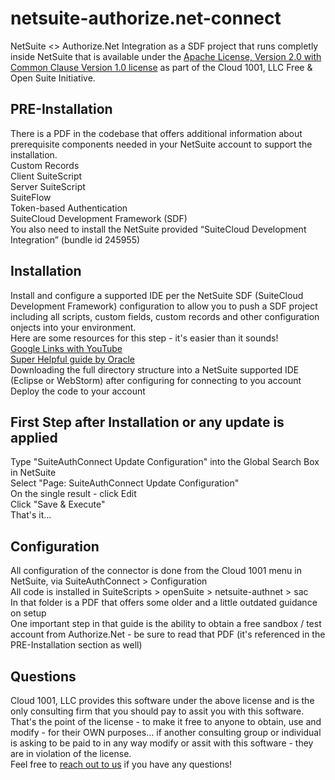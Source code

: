 # netsuite-authorize.net-connect
NetSuite <> Authorize.Net Integration as a SDF project that runs completly inside NetSuite that is available under the [Apache License, Version 2.0 with Common Clause Version 1.0 license](https://www.gocloud1001.com/cloud1001-software-licence/ "Apache License, Version 2.0 with Common Clause Version 1.0 license") as part of the Cloud 1001, LLC Free & Open Suite Initiative.

## PRE-Installation
There is a PDF in the codebase that offers additional information about prerequisite components needed in your NetSuite account to support the installation. <br/>
Custom Records<br/>
Client SuiteScript<br/>
Server SuiteScript<br/>
SuiteFlow<br/>
Token-based Authentication<br/>
SuiteCloud Development Framework (SDF)<br/>
You also need to install the NetSuite provided “SuiteCloud Development Integration” (bundle id 245955)

## Installation
Install and configure a supported IDE per the NetSuite SDF (SuiteCloud Development Framework) configuration to allow you to push a SDF project including all scripts, custom fields, custom records and other configuration onjects into your environment.<br/>
Here are some resources for this step - it's easier than it sounds!<br/>
[Google Links with YouTube](https://www.google.com/search?q=how+to+configure+eclipse+for+sdf "Google Links with YouTube")<br/>
[Super Helpful guide by Oracle](https://docs.oracle.com/cloud/latest/netsuitecs_gs/NSIDE/NSIDE.pdf "Super Helpful guide by Oracle")<br/>
Downloading the full directory structure into a NetSuite supported IDE (Eclipse or WebStorm) after configuring for connecting to you account<br/>
Deploy the code to your account

## First Step after Installation or any update is applied
Type "SuiteAuthConnect Update Configuration" into the Global Search Box in NetSuite<br/>
Select "Page: SuiteAuthConnect Update Configuration"<br/>
On the single result - click Edit<br/>
Click "Save & Execute"<br/>
That's it...

## Configuration
All configuration of the connector is done from the Cloud 1001 menu in NetSuite, via SuiteAuthConnect > Configuration<br/>
All code is installed in SuiteScripts > openSuite > netsuite-authnet > sac<br/>
In that folder is a PDF that offers some older and a little outdated guidance on setup<br/>
One important step in that guide is the ability to obtain a free sandbox / test account from Authorize.Net - be sure to read that PDF (it's referenced in the PRE-Installation section as well)


## Questions
Cloud 1001, LLC provides this software under the above license and is the only consulting firm that you should pay to assit you with this software.  That's the point of the license - to make it free to anyone to obtain, use and modify - for their OWN purposes...  if another consulting group or individual is asking to be paid to in any way modify or assit with this software - they are in violation of the license.<br/>
Feel free to [reach out to us](https://www.gocloud1001.com "reach out to us") if you have any questions!
